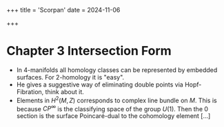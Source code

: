 +++
title = 'Scorpan'
date = 2024-11-06

+++

# Chapter 3 Intersection Form   

- In 4-manifolds all homology classes can be represented by embedded surfaces. For 2-homology it is "easy".
- He gives a suggestive way of eliminating double points via Hopf-Fibration, think about it.
- Elements in $H^2(M,Z)$ corresponds to complex line bundle on $M$. This is because $CP^\infty$ is the classifying space of the group $U(1)$. Then the 0 section is the surface Poincaré-dual to the cohomology element [...]